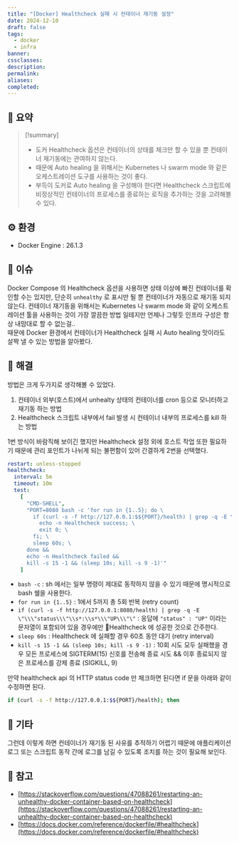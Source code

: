 ```yaml
---
title: "[Docker] Healthcheck 실패 시 컨테이너 재기동 설정"
date: 2024-12-10
draft: false
tags:
  - docker
  - infra
banner: 
cssclasses: 
description: 
permalink: 
aliases: 
completed:
---
```


## 📝 요약
> [!summary]
> - 도커 Healthcheck 옵션은 컨테이너의 상태를 체크만 할 수 있을 뿐 컨테이너 재기동에는 관여하지 않는다.  
> - 때문에 Auto healing 을 위해서는 Kubernetes 나 swarm mode 와 같은 오케스트레이션 도구를 사용하는 것이 좋다.
> - 부득이 도커로 Auto healing 을 구성해야 한다면 Healthcheck 스크립트에 비정상적인 컨테이너의 프로세스를 종료하는 로직을 추가하는 것을 고려해볼 수 있다.


## ⚙️ 환경
- Docker Engine : 26.1.3
## 💬 이슈
Docker Compose 의 Healthcheck 옵션을 사용하면 상태 이상에 빠진 컨테이너를 확인할 수는 있지만, 단순히 `unhealthy` 로 표시만 될 뿐 컨테이너가 자동으로 재기동 되지 않는다. 컨테이너 재기동을 위해서는 Kubernetes 나 swarm mode 와 같이 오케스트레이션 툴을 사용하는 것이 가장 깔끔한 방법 일테지만 언제나 그렇듯 인프라 구성은 항상 내맘대로 할 수 없는걸..  
때문에 Docker 환경에서 컨테이너가 Healthcheck 실패 시 Auto healing 맛이라도 살짝 낼 수 있는 방법을 알아봤다.  

## 🧗 해결
방법은 크게 두가지로 생각해볼 수 있었다.
1. 컨테이너 외부(호스트)에서 unhealty 상태의 컨테이너를 cron 등으로 모니터하고 재기동 하는 방법
2. Healthcheck 스크립트 내부에서 fail 발생 시 컨테이너 내부의 프로세스를 kill 하는 방법  

1번 방식이 바람직해 보이긴 했지만 Healthcheck 설정 외에 호스트 작업 또한 필요하기 때문에 관리 포인트가 나뉘게 되는 불편함이 있어 간결하게 2번을 선택했다.  

```YAML
restart: unless-stopped
healthcheck:
  interval: 5m
  timeout: 10m
  test:
    [
      "CMD-SHELL",
      "PORT=8080 bash -c 'for run in {1..5}; do \
        if (curl -s -f http://127.0.0.1:$${PORT}/health) | grep -q -E \"\\\"status\\\"\\s*:\\s*\\\"UP\\\"\"; then \
		  echo -n Healthcheck success; \
		  exit 0; \
        fi; \
        sleep 60s; \
      done && 
      echo -n Healthcheck failed &&
      kill -s 15 -1 && (sleep 10s; kill -s 9 -1)'"
    ]
```

- `bash -c` : sh 에서는 일부 명령이 제대로 동작하지 않을 수 있기 때문에 명시적으로 bash 쉘을 사용한다.
- `for run in {1..5}` : 1에서 5까지 총 5회 반복 (retry count)
- `if (curl -s -f http://127.0.0.1:8080/health) | grep -q -E \"\\\"status\\\"\\s*:\\s*\\\"UP\\\"\"` : 응답에 `"status" : "UP"` 이라는 문자열이 포함되어 있을 경우에만 Healthcheck 에 성공한 것으로 간주한다.
- `sleep 60s` : Healthcheck 에 실패할 경우 60초 동안 대기 (retry interval)
- `kill -s 15 -1 && (sleep 10s; kill -s 9 -1)` : 10회 시도 모두 실패했을 경우 모든 프로세스에 SIGTERM(15) 신호를 전송해 종료 시도 && 이후 종료되지 않은 프로세스를 강제 종료 (SIGKILL, 9)  

만약 healthcheck api 의 HTTP status code 만 체크하면 된다면 if 문을 아래와 같이 수정하면 된다.  
```BASH
if (curl -s -f http://127.0.0.1:$${PORT}/health); then
```

## 🎸 기타
그런데 이렇게 하면 컨테이너가 재기동 된 사유를 추적하기 어렵기 때문에 애플리케이션 로그 또는 스크립트 동작 간에 로그를 남길 수 있도록 조치를 하는 것이 필요해 보인다.  

## 🚀 참고
- [https://stackoverflow.com/questions/47088261/restarting-an-unhealthy-docker-container-based-on-healthcheck](https://stackoverflow.com/questions/47088261/restarting-an-unhealthy-docker-container-based-on-healthcheck)
- [https://docs.docker.com/reference/dockerfile/#healthcheck](https://docs.docker.com/reference/dockerfile/#healthcheck)
